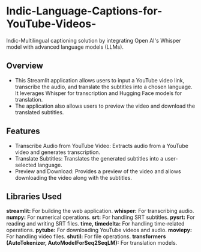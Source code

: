 # Indic-Language-Captions-for-YouTube-Videos-
Indic-Multilingual captioning solution by integrating Open AI's Whisper model with advanced language models (LLMs).

## Overview
* This Streamlit application allows users to input a YouTube video link, transcribe the audio, and translate the subtitles into a chosen language. It leverages Whisper for transcription and Hugging Face models for translation.
* The application also allows users to preview the video and download the translated subtitles.

## Features
* Transcribe Audio from YouTube Video: Extracts audio from a YouTube video and generates transcription.
* Translate Subtitles: Translates the generated subtitles into a user-selected language.
* Preview and Download: Provides a preview of the video and allows downloading the video along with the subtitles.

## Libraries Used
**streamlit:** For building the web application.
**whisper:** For transcribing audio.
**numpy:** For numerical operations.
**srt:** For handling SRT subtitles.
**pysrt:** For reading and writing SRT files.
**time, timedelta:** For handling time-related operations.
**pytube:** For downloading YouTube videos and audio.
**moviepy:** For handling video files.
**shutil:** For file operations.
**transformers (AutoTokenizer, AutoModelForSeq2SeqLM):** For translation models.
